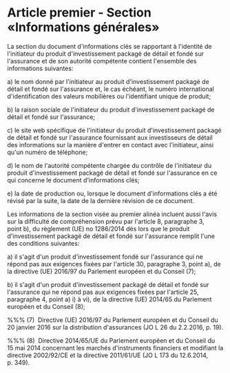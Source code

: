 # Article premier - Section «Informations générales»


La section du document d'informations clés se rapportant à l'identité de l'initiateur du produit d'investissement packagé de détail et fondé sur l'assurance et de son autorité compétente contient l'ensemble des informations suivantes:

a) le nom donné par l'initiateur au produit d'investissement packagé de détail et fondé sur l'assurance et, le cas échéant, le numéro international d'identification des valeurs mobilières ou l'identifiant unique de produit;

b) la raison sociale de l'initiateur du produit d'investissement packagé de détail et fondé sur l'assurance;

c) le site web spécifique de l'initiateur du produit d'investissement packagé de détail et fondé sur l'assurance fournissant aux investisseurs de détail des informations sur la manière d'entrer en contact avec l'initiateur, ainsi qu'un numéro de téléphone;

d) le nom de l'autorité compétente chargée du contrôle de l'initiateur du produit d'investissement packagé de détail et fondé sur l'assurance en ce qui concerne le document d'informations clés;

e) la date de production ou, lorsque le document d'informations clés a été révisé par la suite, la date de la dernière révision de ce document.

Les informations de la section visée au premier alinéa incluent aussi l'avis sur la difficulté de compréhension prévu par l'article 8, paragraphe 3, point b), du règlement (UE) no 1286/2014 dès lors que le produit d'investissement packagé de détail et fondé sur l'assurance remplit l'une des conditions suivantes:

a) il s'agit d'un produit d'investissement fondé sur l'assurance qui ne répond pas aux exigences fixées par l'article 30, paragraphe 3, point a), de la directive (UE) 2016/97 du Parlement européen et du Conseil (7);

b) il s'agit d'un produit d'investissement packagé de détail et fondé sur l'assurance qui ne répond pas aux exigences fixées par l'article 25, paragraphe 4, point a) i) à vi), de la directive (UE) 2014/65 du Parlement européen et du Conseil (8);

%%% (7)  Directive (UE) 2016/97 du Parlement européen et du Conseil du 20 janvier 2016 sur la distribution d'assurances (JO L 26 du 2.2.2016, p. 19).

%%% (8)  Directive 2014/65/UE du Parlement européen et du Conseil du 15 mai 2014 concernant les marchés d'instruments financiers et modifiant la directive 2002/92/CE et la directive 2011/61/UE (JO L 173 du 12.6.2014, p. 349).
